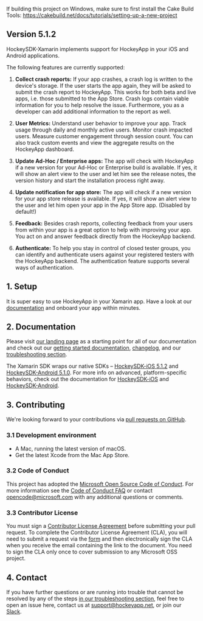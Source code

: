 If building this project on Windows, make sure to first install the Cake Build Tools: https://cakebuild.net/docs/tutorials/setting-up-a-new-project


## Version 5.1.2

HockeySDK-Xamarin implements support for HockeyApp in your iOS and Android applications.

The following features are currently supported:

1. **Collect crash reports:** If your app crashes, a crash log is written to the device's storage. If the user starts the app again, they will be asked to submit the crash report to HockeyApp. This works for both beta and live apps, i.e. those submitted to the App Store. Crash logs contain viable information for you to help resolve the issue. Furthermore, you as a developer can add additional information to the report as well.

2. **User Metrics:** Understand user behavior to improve your app. Track usage through daily and monthly active users. Monitor crash impacted users. Measure customer engagement through session count. You can also track custom events and view the aggregate results on the HockeyApp dashboard.

3. **Update Ad-Hoc / Enterprise apps:** The app will check with HockeyApp if a new version for your Ad-Hoc or Enterprise build is available. If yes, it will show an alert view to the user and let him see the release notes, the version history and start the installation process right away.

4. **Update notification for app store:** The app will check if a new version for your app store release is available. If yes, it will show an alert view to the user and let him open your app in the App Store app. (Disabled by default!)

5. **Feedback:** Besides crash reports, collecting feedback from your users from within your app is a great option to help with improving your app. You act on and answer feedback directly from the HockeyApp backend.

6. **Authenticate:** To help you stay in control of closed tester groups, you can identify and authenticate users against your registered testers with the HockeyApp backend. The authentication feature supports several ways of authentication.

## 1. Setup

It is super easy to use HockeyApp in your Xamarin app. Have a look at our [documentation](https://support.hockeyapp.net/kb/client-integration-cross-platform/how-to-integrate-hockeyapp-with-xamarin) and onboard your app within minutes.

## 2. Documentation

Please visit [our landing page](https://support.hockeyapp.net/kb) as a starting point for all of our documentation and check out our [getting started documentation](https://support.hockeyapp.net/kb/client-integration-cross-platform/how-to-integrate-hockeyapp-with-xamarin), [changelog](https://github.com/bitstadium/HockeySDK-Xamarin/releases), and our [troubleshooting section](https://support.hockeyapp.net/kb/client-integration-cross-platform/how-to-integrate-hockeyapp-with-xamarin#5-troubleshooting).

The Xamarin SDK wraps our native SDKs – [HockeySDK-iOS 5.1.2](https://github.com/bitstadium/HockeySDK-iOS/releases/tag/5.1.2) and [HockeySDK-Android 5.1.0](https://github.com/bitstadium/HockeySDK-Android/releases/tag/5.1.0). For more info on advanced, platform-specific behaviors, check out the documentation for [HockeySDK-iOS](https://support.hockeyapp.net/kb/client-integration-ios-mac-os-x-tvos/hockeyapp-for-ios) and [HockeySDK-Android](https://support.hockeyapp.net/kb/client-integration-android/hockeyapp-for-android-sdk).

## 3. Contributing

We're looking forward to your contributions via [pull requests on GitHub](https://github.com/bitstadium/HockeySDK-Xamarin).

### 3.1 Development environment

* A Mac, running the latest version of macOS.
* Get the latest Xcode from the Mac App Store.

### 3.2 Code of Conduct

This project has adopted the [Microsoft Open Source Code of Conduct](https://opensource.microsoft.com/codeofconduct/). For more information see the [Code of Conduct FAQ](https://opensource.microsoft.com/codeofconduct/faq/) or contact [opencode@microsoft.com](mailto:opencode@microsoft.com) with any additional questions or comments.

### 3.3 Contributor License

You must sign a [Contributor License Agreement](https://cla.microsoft.com/) before submitting your pull request. To complete the Contributor License Agreement (CLA), you will need to submit a request via the [form](https://cla.microsoft.com/) and then electronically sign the CLA when you receive the email containing the link to the document. You need to sign the CLA only once to cover submission to any Microsoft OSS project. 

## 4. Contact

If you have further questions or are running into trouble that cannot be resolved by any of the steps [in our troubleshooting section](https://support.hockeyapp.net/kb/client-integration-cross-platform/how-to-integrate-hockeyapp-with-xamarin#5-troubleshooting), feel free to open an issue here, contact us at [support@hockeyapp.net](mailto:support@hockeyapp.net), or join our [Slack](https://slack.hockeyapp.net).
